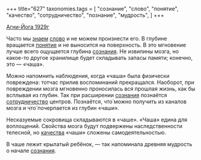 +++
title="627"
taxonomies.tags = [
 "сознание",
 "слово",
 "понятие",
 "качество",
 "сотрудничество",
 "познание",
 "мудрость",
]
+++

[Агни-Йога 1929г](/agni/1929)

Часто мы [знаем](/tags/познание) [слово](/tags/слово) и не можем произнести его. В глубине вращается [понятие](/tags/понятие) и не выносится на поверхность. В это мгновение лучше всего ощущается глубина [сознания](/tags/сознание). Не извилины мозга, но какое-то другое хранилище будет складывать запасы памяти; конечно, это — «чаша».   

Можно напомнить наблюдения, когда «чаша» была физически повреждена: тотчас прилив воспоминаний прекращался. Наоборот, при повреждении мозга мгновенно проносилась вся прошлая жизнь, как бы всплывая из глубин. Так при расширении [сознания](/tags/сознание) познаётся [сотрудничество](/tags/сотрудничество) центров. Познаётся, что́ можно получить из каналов мозга и что́ почерпается из глубин «чаши».   

Несказуемые сокровища складываются в «чаше». «Чаша» едина для воплощений. Свойства мозга будут подвержены наследственности телесной, но [качества](/tags/качество) «чаши» сложены самодеятельностью.   

В чаше лежит крылатый ребёнок, — так напоминала древняя мудрость о начале [сознания](/tags/сознание).